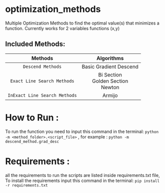 # optimization_methods
Multiple Optimization Methods to find the optimal value(s) that minimizes a function.
Currently works for 2 variables functions (x,y)

## Included Methods:
| Methods | Algorithms |
| :---: | :---: |
| `Descend Methods` | Basic Gradient Descend |
| `Exact Line Search Methods` | Bi Section <br> Golden Section <br> Newton |
| `InExact Line Search Methods` | Armijo |

# How to Run :
To run the function you need to input this command in the terminal:
```python -m <method_folder>.<script_file>``` , for example : ```python -m descend_method.grad_desc```

# Requirements :
all the requirements to run the scripts are listed inside requirements.txt file,
To install the requirements input this command in the terminal:
```pip install -r requirements.txt```